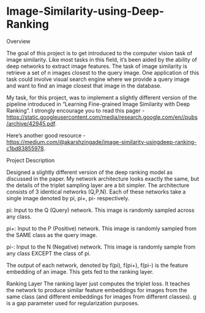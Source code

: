 # Image-Similarity-using-Deep-Ranking


Overview

The goal of this project is to get introduced to the computer vision task of image similarity. Like
most tasks in this field, it’s been aided by the ability of deep networks to extract image features.
The task of image similarity is retrieve a set of n images closest to the query image. One
application of this task could involve visual search engine where we provide a query image and
want to find an image closest that image in the database.

My task, for this project, was to implement a slightly different version of the pipeline introduced in
“Learning Fine-grained Image Similarity with Deep Ranking”. I strongly encourage you to
read this pager - https://static.googleusercontent.com/media/research.google.com/en//pubs/archive/42945.pdf.

Here’s another good resource - https://medium.com/@akarshzingade/image-similarity-usingdeep-ranking-c1bd83855978.

Project Description

Designed a slightly different version of the deep ranking
model as discussed in the paper. My network
architecture looks exactly the same, but the details of
the triplet sampling layer are a bit simpler. The
architecture consists of 3 identical networks (Q,P,N).
Each of these networks take a single image denoted by
pi, pi+, pi- respectively.

pi: Input to the Q (Query) network. This image is
randomly sampled across any class.

pi+: Input to the P (Positive) network. This image is
randomly sampled from the SAME class as the query
image.

pi-: Input to the N (Negative) network. This image is
randomly sample from any class EXCEPT the class of
pi.

The output of each network, denoted by f(pi), f(pi+), f(pi-) is the feature embedding of an image.
This gets fed to the ranking layer.

Ranking Layer
The ranking layer just computes the triplet loss. It teaches the network to produce similar feature
embeddings for images from the same class (and different embeddings for images from
different classes). g is a gap parameter used for regularization purposes.

